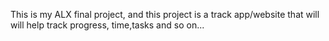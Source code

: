This is my ALX final project, and this project is a track app/website that will will help track progress, time,tasks and so on...
